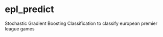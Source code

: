# epl_predict

Stochastic Gradient Boosting Classification to classify european premier league games
